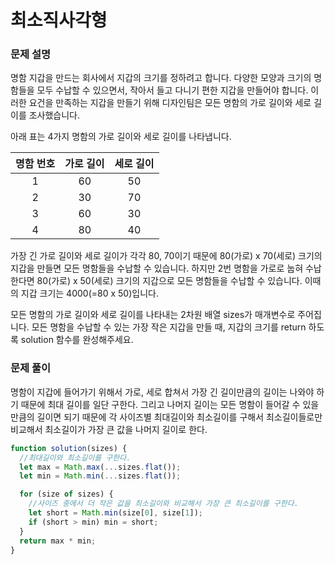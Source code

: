 # 최소직사각형

### 문제 설명

명함 지갑을 만드는 회사에서 지갑의 크기를 정하려고 합니다. 다양한 모양과 크기의 명함들을 모두 수납할 수 있으면서, 작아서 들고 다니기 편한 지갑을 만들어야 합니다. 이러한 요건을 만족하는 지갑을 만들기 위해 디자인팀은 모든 명함의 가로 길이와 세로 길이를 조사했습니다.

아래 표는 4가지 명함의 가로 길이와 세로 길이를 나타냅니다.

| 명함 번호 | 가로 길이 | 세로 길이 |
| :-------: | :-------: | :-------: |
|     1     |    60     |    50     |
|     2     |    30     |    70     |
|     3     |    60     |    30     |
|     4     |    80     |    40     |

가장 긴 가로 길이와 세로 길이가 각각 80, 70이기 때문에 80(가로) x 70(세로) 크기의 지갑을 만들면 모든 명함들을 수납할 수 있습니다. 하지만 2번 명함을 가로로 눕혀 수납한다면 80(가로) x 50(세로) 크기의 지갑으로 모든 명함들을 수납할 수 있습니다. 이때의 지갑 크기는 4000(=80 x 50)입니다.

모든 명함의 가로 길이와 세로 길이를 나타내는 2차원 배열 sizes가 매개변수로 주어집니다. 모든 명함을 수납할 수 있는 가장 작은 지갑을 만들 때, 지갑의 크기를 return 하도록 solution 함수를 완성해주세요.

### 문제 풀이

명함이 지갑에 들어가기 위해서 가로, 세로 합쳐서 가장 긴 길이만큼의 길이는 나와야 하기 때문에 최대 길이를 일단 구한다. 그리고 나머지 길이는 모든 명함이 들어갈 수 있을 만큼의 길이면 되기 때문에 각 사이즈별 최대길이와 최소길이를 구해서 최소길이들로만 비교해서 최소길이가 가장 큰 값을 나머지 길이로 한다.

```js
function solution(sizes) {
  //최대길이와 최소길이를 구한다.
  let max = Math.max(...sizes.flat());
  let min = Math.min(...sizes.flat());

  for (size of sizes) {
    //사이즈 중에서 더 작은 값을 최소길이와 비교해서 가장 큰 최소길이를 구한다.
    let short = Math.min(size[0], size[1]);
    if (short > min) min = short;
  }
  return max * min;
}
```
